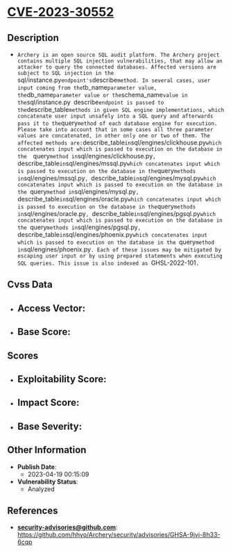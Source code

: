 
# [CVE-2023-30552](https://github.com/hhyo/Archery/security/advisories/GHSA-9jvj-8h33-6cqp)

## Description

- `Archery is an open source SQL audit platform. The Archery project contains multiple SQL injection vulnerabilities, that may allow an attacker to query the connected databases. Affected versions are subject to SQL injection in the `sql/instance.py` endpoint's `describe` method. In several cases, user input coming from the `tb_name` parameter value,  the `db_name` parameter value or the `schema_name` value in the `sql/instance.py` `describe` endpoint is passed to the `describe_table` methods in given SQL engine implementations, which concatenate user input unsafely into a SQL query and afterwards pass it to the `query` method of each database engine for execution. Please take into account that in some cases all three parameter values are concatenated, in other only one or two of them. The affected methods are: `describe_table` in `sql/engines/clickhouse.py`which concatenates input which is passed to execution on the database in the  `query` method in `sql/engines/clickhouse.py`, `describe_table` in `sql/engines/mssql.py` which concatenates input which is passed to execution on the database in the `query` methods in `sql/engines/mssql.py`, `describe_table` in `sql/engines/mysql.py`which concatenates input which is passed to execution on the database in the `query` method in `sql/engines/mysql.py`, `describe_table` in `sql/engines/oracle.py` which concatenates input which is passed to execution on the database in the `query` methods in `sql/engines/oracle.py`, `describe_table` in `sql/engines/pgsql.py`which concatenates input which is passed to execution on the database in the `query` methods in `sql/engines/pgsql.py`, `describe_table` in `sql/engines/phoenix.py` which concatenates input which is passed to execution on the database in the  `query` method in `sql/engines/phoenix.py`. Each of these issues may be mitigated by escaping user input or by using prepared statements when executing SQL queries. This issue is also indexed as `GHSL-2022-101`.
`

## Cvss Data

- **Access Vector**:
  - 
- **Base Score**:
  - 

## Scores

- **Exploitability Score**:
  - 
- **Impact Score**:
  - 
- **Base Severity**:
  - 

## Other Information

- **Publish Date**:
  - 2023-04-19 00:15:09
- **Vulnerability Status**:
  - Analyzed

## References

- **security-advisories@github.com**: https://github.com/hhyo/Archery/security/advisories/GHSA-9jvj-8h33-6cqp
